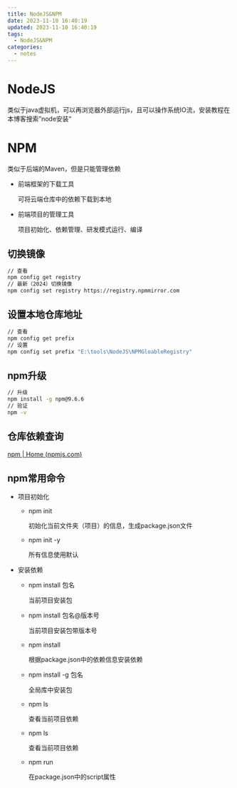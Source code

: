 ```yaml
---
title: NodeJS&NPM
date: 2023-11-10 16:40:19
updated: 2023-11-10 16:40:19
tags:
  - NodeJS&NPM
categories:
  - notes
---
```


# NodeJS

类似于java虚拟机，可以再浏览器外部运行js，且可以操作系统IO流，安装教程在本博客搜索”node安装“

# NPM

类似于后端的Maven，但是只能管理依赖

- 前端框架的下载工具

    可将云端仓库中的依赖下载到本地 

- 前端项目的管理工具

    项目初始化、依赖管理、研发模式运行、编译  

## 切换镜像

```bash
// 查看
npm config get registry
// 最新（2024）切换镜像
npm config set registry https://registry.npmmirror.com
```

## 设置本地仓库地址

```bash
// 查看
npm config get prefix
// 设置
npm config set prefix "E:\tools\NodeJS\NPMGloableRegistry"
```

## npm升级

```bash
// 升级
npm install -g npm@9.6.6
// 验证
npm -v
```

## 仓库依赖查询

[npm | Home (npmjs.com)](https://www.npmjs.com/)

## npm常用命令

- 项目初始化

    - npm init

        初始化当前文件夹（项目）的信息，生成package.json文件

    - npm init -y

        所有信息使用默认

- 安装依赖

    - npm install 包名

        当前项目安装包

    - npm install 包名@版本号

        当前项目安装包带版本号

    - npm install

        根据package.json中的依赖信息安装依赖

    - npm install -g 包名

        全局库中安装包

    - npm  ls

        查看当前项目依赖

    - npm  ls

        查看当前项目依赖

    - npm run

        在package.json中的script属性